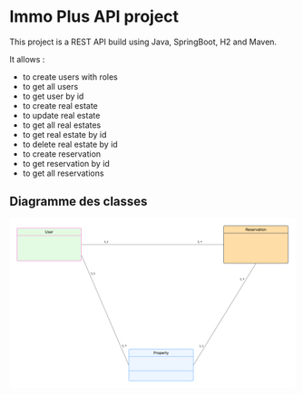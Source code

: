 # Immo Plus API project

This project is a REST API build using Java, SpringBoot, H2 and Maven.

It allows :
- to create users with roles
- to get all users 
- to get user by id
- to create real estate
- to update real estate
- to get all real estates
- to get real estate by id
- to delete real estate by id
- to create reservation
- to get reservation by id
- to get all reservations

## Diagramme des classes
![Diagramme UML](docs/diagramme-uml.png)